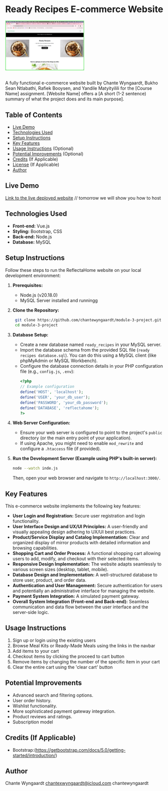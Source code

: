 # Ready Recipes E-commerce Website
<div style="display: flex;flex-direction: column; grid-gap: 10px;">
     <div style="display: flex; grid-gap: 10px;">
        <img src="screenshots/1.png" alt="screenshots" width="49%" style="border: 2px solid lightgreen"/>
    </div>
</div>
<br>


A fully functional e-commerce website built by Chante Wyngaardt, Bukho Sean Ntlabathi, Rafiek Booysen, and Yandile Matyityilili for the [Course Name] assignment. [Website Name] offers a [A short (1-2 sentence) summary of what the project does and its main purpose].

## Table of Contents
- [Live Demo](#live-demo)
- [Technologies Used](#technologies-used)
- [Setup Instructions](#setup-instructions)
- [Key Features](#key-features)
- [Usage Instructions](#usage-instructions) (Optional)
- [Potential Improvements](#potential-improvements) (Optional)
- [Credits](#credits) (If Applicable)
- [License](#license) (If Applicable)
- [Author](#author)

## Live Demo
[Link to the live deployed website](link/to/live_demo) // tomorrow we will show you how to host

## Technologies Used
- **Front-end:** Vue.js 
- **Styling:** Bootstrap, CSS
- **Back-end:** Node.js
- **Database:** MySQL

## Setup Instructions

Follow these steps to run the ReflectaHome website on your local development environment:

1.  **Prerequisites:**
    * Node.js (v20.18.0)
    * MySQL Server installed and runningg

2.  **Clone the Repository:**
    ```bash
     git clone https://github.com/chantewyngaardt/module-3-project.git
     cd module-3-project
    ```

3.  **Database Setup:**
    * Create a new database named `ready_recipes` in your MySQL server.
    * Import the database schema from the provided SQL file (`ready recipes database.sql`). You can do this using a MySQL client (like phpMyAdmin or MySQL Workbench).
    * Configure the database connection details in your PHP configuration file (e.g., `config.js`, `.env`):
        ```php
        <?php
        // Example configuration
        define('HOST', 'localhost');
        define('USER', 'your_db_user');
        define('PASSWORD', 'your_db_password');
        define('DATABASE', 'reflectahome');
        ?>
        ```

5.  **Web Server Configuration:**
    * Ensure your web server is configured to point to the project's `public` directory (or the main entry point of your application).
    * If using Apache, you might need to enable `mod_rewrite` and configure a `.htaccess` file (if provided).

6.  **Run the Development Server (Example using PHP's built-in server):**
    ```bash
    node --watch inde.js
    ```
    Then, open your web browser and navigate to `http://localhost:3000/`.

## Key Features
This e-commerce website implements the following key features:

* **User Login and Registration:** Secure user registration and login functionality.
* **User Interface Design and UX/UI Principles:** A user-friendly and visually appealing design adhering to UX/UI best practices.
* **Product/Service Display and Catalog Implementation:** Clear and organized display of mirror products with detailed information and browsing capabilities.
* **Shopping Cart and Order Process:** A functional shopping cart allowing users to add, modify, and checkout with their selected items.
* **Responsive Design Implementation:** The website adapts seamlessly to various screen sizes (desktop, tablet, mobile).
* **Database Design and Implementation:** A well-structured database to store user, product, and order data.
* **Authentication and User Management:** Secure authentication for users and potentially an administrative interface for managing the website.
* **Payment System Integration:** A simulated payment gateway.
* **Overall System Integration (Front-end and Back-end):** Seamless communication and data flow between the user interface and the server-side logic.

## Usage Instructions
1. Sign up or login using the existing users
2. Browse Meal Kits or Ready-Made Meals using the links in the navbar
3. Add items to your cart
4. Checkout items by clicking the proceed to cart button
5. Remove items by changing the number of the specific item in your cart
6. Clear the entire cart using the 'clear cart' button

## Potential Improvements
* Advanced search and filtering options.
* User order history.
* Wishlist functionality.
* More sophisticated payment gateway integration.
* Product reviews and ratings.
* Subscription model 

## Credits (If Applicable)
* Bootstrap:(https://getbootstrap.com/docs/5.0/getting-started/introduction/)

## Author
Chante Wyngaardt
chantexwyngaardt@icloud.com
chantewyngaardt

